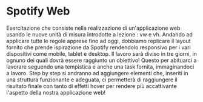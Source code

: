 # Spotify Web

Esercitazione che consiste nella realizzazione di un'applicazione web usando le nuove unità di misura introdotte a lezione : vw e vh. Andando ad applicare tutte le regole apprese fino ad oggi, dobbiamo replicare il layout fornito che prende ispirazione da Spotify rendendolo responsivo per i vari dispositivi come mobile, tablet e desktop. Il lavoro sarà diviso in tre giorni, in ognuno dei quali dovrà essere raggiunto un obiettivo! Questo per abituarci a lavorare seguendo una tempistica e anche una task fornita, immaginandoci a lavoro. Step by step si andranno ad aggiungere elementi che, inseriti in una struttura funzionante e adeguata, ci permetterà di raggiungere il risultato finale con tanto di effetti hover per rendere più accattivante l'aspetto della nostra applicazione web!